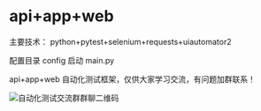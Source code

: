 # api+app+web 
主要技术：
python+pytest+selenium+requests+uiautomator2

配置目录          config
启动               main.py

api+app+web 自动化测试框架，仅供大家学习交流，有问题加群联系！









![自动化测试交流群群聊二维码](https://github.com/dandanyang123/api-app-web-/assets/85059368/5c4ce526-298c-40df-bf74-a3a099514d37)
